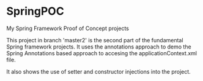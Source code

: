 # SpringPOC
My Spring Framework Proof of Concept projects


This project in branch 'master2' is the second part of the fundamental Spring framework projects.
It uses the annotations approach to demo the Spring Annotations based approach to accesing the applicationContext.xml file.

It also shows the use of setter and constructor injections into the project.
